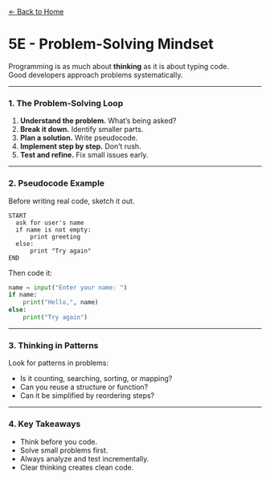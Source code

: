[← Back to Home](../README.md)

# 5E - Problem-Solving Mindset

Programming is as much about **thinking** as it is about typing code.  
Good developers approach problems systematically.

---

### 1. The Problem-Solving Loop

1. **Understand the problem.** What’s being asked?  
2. **Break it down.** Identify smaller parts.  
3. **Plan a solution.** Write pseudocode.  
4. **Implement step by step.** Don’t rush.  
5. **Test and refine.** Fix small issues early.

---

### 2. Pseudocode Example

Before writing real code, sketch it out.

```
START
  ask for user's name
  if name is not empty:
      print greeting
  else:
      print "Try again"
END
```

Then code it:

```python
name = input("Enter your name: ")
if name:
    print("Hello,", name)
else:
    print("Try again")
```

---

### 3. Thinking in Patterns

Look for patterns in problems:
- Is it counting, searching, sorting, or mapping?  
- Can you reuse a structure or function?  
- Can it be simplified by reordering steps?

---

### 4. Key Takeaways
- Think before you code.  
- Solve small problems first.  
- Always analyze and test incrementally.  
- Clear thinking creates clean code.
